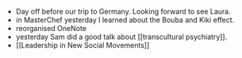 - Day off before our trip to Germany. Looking forward to see Laura.
- in MasterChef yesterday I learned about the Bouba and Kiki effect.
- reorganised OneNote
- yesterday Sam did a good talk about [[transcultural psychiatry]].
- [[Leadership in New Social Movements]]